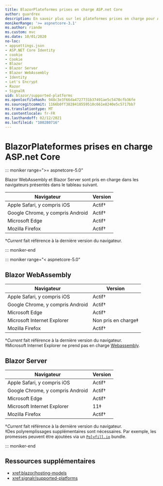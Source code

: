 ```yaml
---
title: BlazorPlateformes prises en charge ASP.net Core
author: guardrex
description: En savoir plus sur les plateformes prises en charge pour ASP.NET Core Blazor .
monikerRange: '>= aspnetcore-3.1'
ms.author: riande
ms.custom: mvc
ms.date: 10/01/2020
no-loc:
- appsettings.json
- ASP.NET Core Identity
- cookie
- Cookie
- Blazor
- Blazor Server
- Blazor WebAssembly
- Identity
- Let's Encrypt
- Razor
- SignalR
uid: blazor/supported-platforms
ms.openlocfilehash: 948c3e3f66da4727731b37491ae5c5470cfb36fe
ms.sourcegitcommit: 1166b0ff3828418559510c661e8240e5c5717bb7
ms.translationtype: MT
ms.contentlocale: fr-FR
ms.lasthandoff: 02/12/2021
ms.locfileid: "100280716"
---
```

# <a name="aspnet-core-blazor-supported-platforms"></a>BlazorPlateformes prises en charge ASP.net Core

::: moniker range=">= aspnetcore-5.0"

Blazor WebAssembly et Blazor Server sont pris en charge dans les navigateurs présentés dans le tableau suivant.

| Navigateur                          | Version         |
| -------------------------------- | --------------- |
| Apple Safari, y compris iOS      | Actif&dagger; |
| Google Chrome, y compris Android | Actif&dagger; |
| Microsoft Edge                   | Actif&dagger; |
| Mozilla Firefox                  | Actif&dagger; |  

&dagger;*Current* fait référence à la dernière version du navigateur.  

::: moniker-end

::: moniker range="< aspnetcore-5.0"

## Blazor WebAssembly

| Navigateur                          | Version               |
| -------------------------------- | --------------------- |
| Apple Safari, y compris iOS      | Actif&dagger;       |
| Google Chrome, y compris Android | Actif&dagger;       |
| Microsoft Edge                   | Actif&dagger;       |
| Microsoft Internet Explorer      | Non pris en charge&Dagger; |
| Mozilla Firefox                  | Actif&dagger;       |  

&dagger;*Current* fait référence à la dernière version du navigateur.  
&Dagger;Microsoft Internet Explorer ne prend pas en charge [Webassembly](https://webassembly.org).

## Blazor Server

| Navigateur                          | Version         |
| -------------------------------- | --------------- |
| Apple Safari, y compris iOS      | Actif&dagger; |
| Google Chrome, y compris Android | Actif&dagger; |
| Microsoft Edge                   | Actif&dagger; |
| Microsoft Internet Explorer      | 11&Dagger;      |
| Mozilla Firefox                  | Actif&dagger; |

&dagger;*Current* fait référence à la dernière version du navigateur.  
&Dagger;Des polyremplissages supplémentaires sont nécessaires. Par exemple, les promesses peuvent être ajoutées via un [`Polyfill.io`](https://polyfill.io/v3/) bundle.

::: moniker-end

## <a name="additional-resources"></a>Ressources supplémentaires

* <xref:blazor/hosting-models>
* <xref:signalr/supported-platforms>
